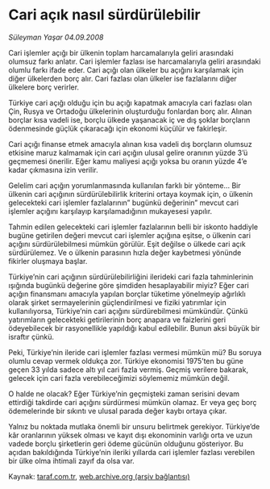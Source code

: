 # Cari açık nasıl sürdürülebilir

*Süleyman Yaşar 04.09.2008*

<div class="yazi">
<p>Cari işlemler açığı bir ülkenin toplam harcamalarıyla geliri arasındaki olumsuz farkı anlatır. Cari işlemler fazlası ise harcamalarıyla geliri arasındaki olumlu farkı ifade eder. Cari açığı olan ülkeler bu açığını karşılamak için diğer ülkelerden borç alır. Cari fazlası olan ülkeler ise fazlalarını diğer ülkelere borç verirler.</p>
<p>Türkiye cari açığı olduğu için bu açığı kapatmak amacıyla cari fazlası olan Çin, Rusya ve Ortadoğu ülkelerinin oluşturduğu fonlardan borç alır. Alınan borçlar kısa vadeli ise, borçlu ülkede yaşanacak iç ve dış şoklar borçların ödenmesinde güçlük çıkaracağı için ekonomi küçülür ve fakirleşir.</p>
<p>Cari açığı finanse etmek amacıyla alınan kısa vadeli dış borçların olumsuz etkisine maruz kalmamak için cari açığın ulusal gelire oranının yüzde 3’ü geçmemesi önerilir. Eğer kamu maliyesi açığı yoksa bu oranın yüzde 4’e kadar çıkmasına izin verilir.</p>
<p>Gelelim cari açığın yorumlanmasında kullanılan farklı bir yönteme... Bir ülkenin cari açığının sürdürülebilirlik kriterini ortaya koymak için, o ülkenin gelecekteki cari işlemler fazlalarının” bugünkü değerinin” mevcut cari işlemler açığını karşılayıp karşılamadığının mukayesesi yapılır.</p>
<p>Tahmin edilen gelecekteki cari işlemler fazlalarının belli bir iskonto haddiyle bugüne getirilen değeri mevcut cari işlemler açığına eşitse, o ülkenin cari açığını sürdürülebilmesi mümkün görülür. Eşit değilse o ülkede cari açık sürdürülemez. Ve o ülkenin parasının hızla değer kaybetmesi yönünde fikirler oluşmaya başlar.</p>
<p>Türkiye’nin cari açığının sürdürülebilirliğini ilerideki cari fazla tahminlerinin ışığında bugünkü değerine göre şimdiden hesaplayabilir miyiz? Eğer cari açığın finansmanı amacıyla yapılan borçlar tüketime yönelmeyip ağırlıklı olarak şirket sermayelerinin güçlendirilmesi ve fiziki yatırımlar için kullanılıyorsa, Türkiye’nin cari açığını sürdürebilmesi mümkündür. Çünkü yatırımların gelecekteki getirilerinin borç anapara ve faizlerini geri ödeyebilecek bir rasyonellikle yapıldığı kabul edilebilir. Bunun aksi büyük bir israftır çünkü.</p>
<p>Peki, Türkiye’nin ileride cari işlemler fazlası vermesi mümkün mü? Bu soruya olumlu cevap vermek oldukça zor. Türkiye ekonomisi 1975’ten bu güne geçen 33 yılda sadece altı yıl cari fazla vermiş. Geçmiş verilere bakarak, gelecek için cari fazla verebileceğimizi söylememiz mümkün değil.</p>
<p>O halde ne olacak? Eğer Türkiye’nin geçmişteki zaman serisini devam ettirdiği takdirde cari açığını sürdürmesi mümkün olamaz. Er veya geç borç ödemelerinde bir sıkıntı ve ulusal parada değer kaybı ortaya çıkar.</p>
<p>Yalnız bu noktada mutlaka önemli bir unsuru belirtmek gerekiyor. Türkiye’de kâr oranlarının yüksek olması ve kayıt dışı ekonominin varlığı orta ve uzun vadede borçlu şirketlerin geri ödeme gücünün olduğunu gösteriyor. Bu açıdan bakıldığında Türkiye’nin ileriki yıllarda cari işlemler fazlası verebilen bir ülke olma ihtimali zayıf da olsa var. </p></div>

Kaynak: [taraf.com.tr](m), [web.archive.org (arşiv bağlantısı)](http://web.archive.org/web/20100618133514/http://taraf.com.tr:80/suleyman-yasar/makale-cari-acik-nasil-surdurulebilir.htm)
